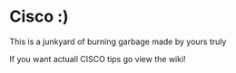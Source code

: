 # Cisco :)

This is a junkyard of burning garbage made by yours truly

If you want actuall CISCO tips go view the wiki!